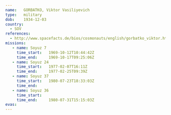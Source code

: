 ```yaml
---
name:	GORBATKO, Viktor Vasiliyevich
type:	military
dob:	1934-12-03
country:
  - SOV
references:
  - http://www.spacefacts.de/bios/cosmonauts/english/gorbatko_viktor.htm
missions:
   - name: Soyuz 7
     time_start:   1969-10-12T10:44:42Z
     time_end:     1969-10-17T09:25:06Z
   - name: Soyuz 24
     time_start:   1977-02-07T16:11Z
     time_end:     1977-02-25T09:39Z
   - name: Soyuz 37
     time_start:   1980-07-23T18:33:03Z
     time_end:     
   - name: Soyuz 36
     time_start:   
     time_end:     1980-07-31T15:15:03Z
evas:
---
```

